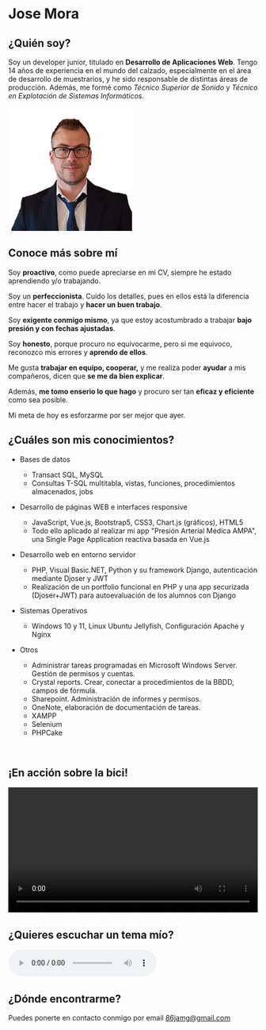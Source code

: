 # Jose Mora

## ¿Quién soy?

Soy un developer junior, titulado en **Desarrollo de Aplicaciones Web**. 
Tengo 14 años de experiencia en el mundo del calzado, especialmente en el área de desarrollo de muestrarios, y he sido responsable de distintas áreas de producción. 
Además, me formé como *Técnico Superior de Sonido* y *Técnico en Explotación de Sistemas Informáticos*.

<img src="a.png" alt="mi_foto" width="250"/>

<br/>

## Conoce más sobre mí

Soy **proactivo**, como puede apreciarse en mi CV, siempre he estado aprendiendo y/o trabajando.

Soy un **perfeccionista**. Cuido los detalles, pues en ellos está la diferencia entre hacer el trabajo y **hacer un buen trabajo**.

Soy **exigente conmigo mismo**, ya que estoy acostumbrado a trabajar **bajo presión y con fechas ajustadas**.

Soy **honesto**, porque procuro no equivocarme, pero si me equivoco, reconozco mis errores y **aprendo de ellos**. 

Me gusta **trabajar en equipo, cooperar,** y me realiza poder **ayudar** a mis compañeros, dicen que **se me da bien explicar**.

Además, **me tomo enserio lo que hago** y procuro ser tan **eficaz y eficiente** como sea posible.

Mi meta de hoy es esforzarme por ser mejor que ayer.


## ¿Cuáles son mis conocimientos?

* Bases de datos
    * Transact SQL, MySQL
    * Consultas T-SQL multitabla, vistas, funciones, procedimientos almacenados, jobs
* Desarrollo de páginas WEB e interfaces responsive
    * JavaScript, Vue.js, Bootstrap5, CSS3, Chart.js (gráficos), HTML5
    * Todo ello aplicado al realizar mi app "Presión Arterial Médica AMPA", una Single Page Application reactiva basada en Vue.js
* Desarrollo web en entorno servidor
    * PHP, Visual Basic.NET, Python y su framework Django, autenticación mediante Djoser y JWT
    * Realización de un portfolio funcional en PHP y una app securizada (Djoser+JWT) para autoevaluación de los alumnos con Django
* Sistemas Operativos
    * Windows 10 y 11, Linux Ubuntu Jellyfish, Configuración Apache y Nginx

* Otros
    * Administrar tareas programadas en Microsoft Windows Server. Gestión de permisos y cuentas.
    * Crystal reports. Crear, conectar a procedimientos de la BBDD, campos de fórmula.
    * Sharepoint. Administración de informes y permisos.
    * OneNote, elaboración de documentación de tareas. 
    * XAMPP
    * Selenium
    * PHPCake


<br/>

## ¡En acción sobre la bici!
<video width="100%" controls>
  <source src="bike_comp.mp4" type="video/mp4">
    Tu navegador no soporta vídeo
</video>

<br/>

## ¿Quieres escuchar un tema mío?
<audio controls>
     <source src="solo_versos.mp3" type='audio/mpeg; codecs="mp3"'>
</audio>

<br/>

## ¿Dónde encontrarme?

Puedes ponerte en contacto conmigo por email [86jamg@gmail.com](mailto:86jamg@gmail.com)
